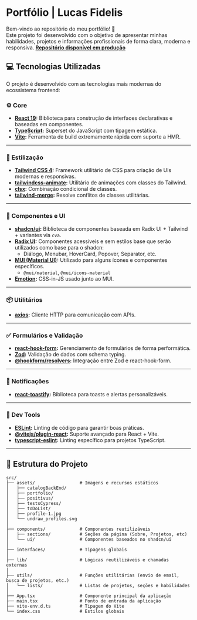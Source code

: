 # Portfólio | Lucas Fidelis

Bem-vindo ao repositório do meu portfólio! 🚀  
Este projeto foi desenvolvido com o objetivo de apresentar minhas habilidades, projetos e informações profissionais de forma clara, moderna e responsiva.
**[Repositório disponível em produção](https://portfolio-lucasfidelis.onrender.com)**

## 💻 Tecnologias Utilizadas

O projeto é desenvolvido com as tecnologias mais modernas do ecossistema frontend:

### **⚙️ Core**
- **[React 19](https://react.dev/):** Biblioteca para construção de interfaces declarativas e baseadas em componentes.
- **[TypeScript](https://www.typescriptlang.org/):** Superset do JavaScript com tipagem estática.
- **[Vite](https://vitejs.dev/):** Ferramenta de build extremamente rápida com suporte a HMR.

---

### **🎨 Estilização**
- **[Tailwind CSS 4](https://tailwindcss.com/):** Framework utilitário de CSS para criação de UIs modernas e responsivas.
- **[tailwindcss-animate](https://github.com/jamiebuilds/tailwindcss-animate):** Utilitário de animações com classes do Tailwind.
- **[clsx](https://github.com/lukeed/clsx):** Combinação condicional de classes.
- **[tailwind-merge](https://tailwind-merge.vercel.app/):** Resolve conflitos de classes utilitárias.

---

### **🧱 Componentes e UI**
- **[shadcn/ui](https://ui.shadcn.dev/):** Biblioteca de componentes baseada em Radix UI + Tailwind + variantes via `cva`.
- **[Radix UI](https://www.radix-ui.com/):** Componentes acessíveis e sem estilos base que serão utilizados como base para o shadcn:
  - Diálogo, Menubar, HoverCard, Popover, Separator, etc.
- **[MUI (Material UI)](https://mui.com/):** Utilizado para alguns ícones e componentes específicos.
  - `@mui/material`, `@mui/icons-material`
- **[Emotion](https://emotion.sh/docs/introduction):** CSS-in-JS usado junto ao MUI.

---

### **📦 Utilitários**
- **[axios](https://axios-http.com/):** Cliente HTTP para comunicação com APIs.

---

### **✅ Formulários e Validação**
- **[react-hook-form](https://react-hook-form.com/):** Gerenciamento de formulários de forma performática.
- **[Zod](https://zod.dev/):** Validação de dados com schema typing.
- **[@hookform/resolvers](https://react-hook-form.com/get-started#SchemaValidation):** Integração entre Zod e react-hook-form.

---

### **🔔 Notificações**
- **[react-toastify](https://fkhadra.github.io/react-toastify/):** Biblioteca para toasts e alertas personalizáveis.

---

### **🔧 Dev Tools**
- **[ESLint](https://eslint.org/):** Linting de código para garantir boas práticas.
- **[@vitejs/plugin-react](https://github.com/vitejs/vite-plugin-react):** Suporte avançado para React + Vite.
- **[typescript-eslint](https://typescript-eslint.io/):** Linting específico para projetos TypeScript.

---

## 📁 Estrutura do Projeto
```
src/
├── assets/                 # Imagens e recursos estáticos
│   ├── catalogBackEnd/
│   ├── portfolio/
│   ├── positivus/
│   ├── testsCypress/
│   ├── toDoList/
│   ├── profile-1.jpg
│   └── undraw_profiles.svg
│
├── components/             # Componentes reutilizáveis
│   ├── sections/           # Seções da página (Sobre, Projetos, etc)
│   └── ui/                 # Componentes baseados no shadcn/ui
│
├── interfaces/             # Tipagens globais
│
├── lib/                    # Lógicas reutilizáveis e chamadas externas
│
├── utils/                  # Funções utilitárias (envio de email, busca de projetos, etc.)
│   └── lists/              # Listas de projetos, seções e habilidades
│
├── App.tsx                 # Componente principal da aplicação
├── main.tsx                # Ponto de entrada da aplicação
├── vite-env.d.ts           # Tipagem do Vite
└── index.css               # Estilos globais
```